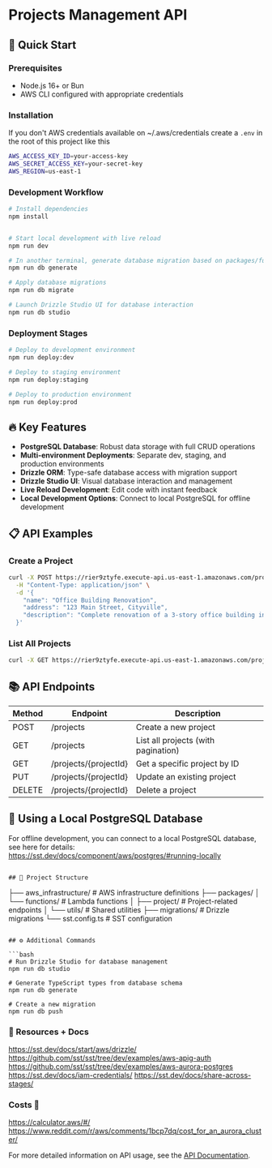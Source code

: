 # Projects Management API

## 🚀 Quick Start

### Prerequisites

- Node.js 16+ or Bun
- AWS CLI configured with appropriate credentials

### Installation

If you don't AWS credentials available on ~/.aws/credentials create a `.env` in the root of this project like this

```sh
AWS_ACCESS_KEY_ID=your-access-key
AWS_SECRET_ACCESS_KEY=your-secret-key
AWS_REGION=us-east-1
```

### Development Workflow

```bash
# Install dependencies
npm install


# Start local development with live reload
npm run dev

# In another terminal, generate database migration based on packages/functions/utils/projects.sql.ts
npm run db generate

# Apply database migrations
npm run db migrate

# Launch Drizzle Studio UI for database interaction
npm run db studio
```

### Deployment Stages

```bash
# Deploy to development environment
npm run deploy:dev

# Deploy to staging environment
npm run deploy:staging

# Deploy to production environment
npm run deploy:prod
```

## 🔥 Key Features

- **PostgreSQL Database**: Robust data storage with full CRUD operations
- **Multi-environment Deployments**: Separate dev, staging, and production environments
- **Drizzle ORM**: Type-safe database access with migration support
- **Drizzle Studio UI**: Visual database interaction and management
- **Live Reload Development**: Edit code with instant feedback
- **Local Development Options**: Connect to local PostgreSQL for offline development

## 📋 API Examples

### Create a Project

```bash
curl -X POST https://rier9ztyfe.execute-api.us-east-1.amazonaws.com/projects \
  -H "Content-Type: application/json" \
  -d '{
    "name": "Office Building Renovation",
    "address": "123 Main Street, Cityville",
    "description": "Complete renovation of a 3-story office building including electrical, plumbing, and HVAC upgrades."
  }'
```

### List All Projects

```bash
curl -X GET https://rier9ztyfe.execute-api.us-east-1.amazonaws.com/projects
```

## 📚 API Endpoints

| Method | Endpoint              | Description                         |
| ------ | --------------------- | ----------------------------------- |
| POST   | /projects             | Create a new project                |
| GET    | /projects             | List all projects (with pagination) |
| GET    | /projects/{projectId} | Get a specific project by ID        |
| PUT    | /projects/{projectId} | Update an existing project          |
| DELETE | /projects/{projectId} | Delete a project                    |

## 🔧 Using a Local PostgreSQL Database

For offline development, you can connect to a local PostgreSQL database, see here for details: https://sst.dev/docs/component/aws/postgres/#running-locally

```

## 📁 Project Structure

```

├── aws_infrastructure/ # AWS infrastructure definitions
├── packages/
│ └── functions/ # Lambda functions
│ ├── project/ # Project-related endpoints
│ └── utils/ # Shared utilities
├── migrations/ # Drizzle migrations
└── sst.config.ts # SST configuration

````

## ⚙️ Additional Commands

```bash
# Run Drizzle Studio for database management
npm run db studio

# Generate TypeScript types from database schema
npm run db generate

# Create a new migration
npm run db push
````

### 📘 Resources + Docs

https://sst.dev/docs/start/aws/drizzle/
https://github.com/sst/sst/tree/dev/examples/aws-apig-auth
https://github.com/sst/sst/tree/dev/examples/aws-aurora-postgres
https://sst.dev/docs/iam-credentials/
https://sst.dev/docs/share-across-stages/

### Costs 🏦

https://calculator.aws/#/
https://www.reddit.com/r/aws/comments/1bcp7dq/cost_for_an_aurora_cluster/

For more detailed information on API usage, see the [API Documentation](./docs/api.md).
